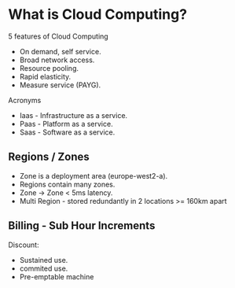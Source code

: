 # What is Cloud Computing?

5 features of Cloud Computing

- On demand, self service.
- Broad network access.
- Resource pooling.
- Rapid elasticity.
- Measure service (PAYG).

Acronyms

- Iaas - Infrastructure as a service.
- Paas - Platform as a service.
- Saas - Software as a service.

## Regions / Zones

- Zone is a deployment area (europe-west2-a).
- Regions contain many zones.
- Zone -> Zone < 5ms latency.
- Multi Region - stored redundantly in 2 locations >= 160km apart

## Billing - Sub Hour Increments

Discount:
- Sustained use.
- commited use.
- Pre-emptable machine
<!--stackedit_data:
eyJoaXN0b3J5IjpbLTE0MDY0ODgzNCwtOTgxMzQ4OTE0LC05ND
czOTA2NDcsOTIxMTczODgyLDUwNzk3NTA4LC00Mjk5NzUxNywx
MzU3ODExMDksLTE2OTY0MTk3OF19
-->